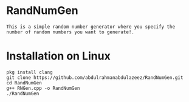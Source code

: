 # RandNumGen
```
This is a simple random number generator where you specify the 
number of random numbers you want to generate!.
```
# Installation on Linux
```
pkg install clang
git clone https://github.com/abdulrahmanabdulazeez/RandNumGen.git
cd RandNumGen
g++ RNGen.cpp -o RandNumGen
./RandNumGen
```

